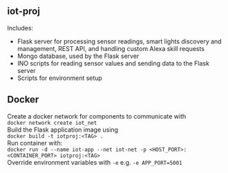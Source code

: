 ## iot-proj
Includes:
- Flask server for processing sensor readings, smart lights discovery and management, REST API, and handling
custom Alexa skill requests
- Mongo database, used by the Flask server
- INO scripts for reading sensor values and sending data to the Flask server
- Scripts for environment setup

## Docker
Create a docker network for components to communicate with  
`docker network create iot_net`  
Build the Flask application image using  
`docker build -t iotproj:<TAG> .`  
Run container with:  
`docker run -d --name iot-app --net iot-net -p <HOST_PORT>:<CONTAINER_PORT> iotproj:<TAG>
`  
Override environment variables with `-e` e.g. `-e APP_PORT=5001`

